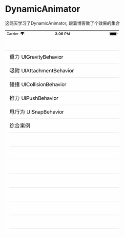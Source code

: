 # DynamicAnimator
这两天学习了DynamicAnimator, 跟着博客做了个效果的集合

![img](https://github.com/YuePei/DynamicAnimator/blob/master/animatorGif.gif)
